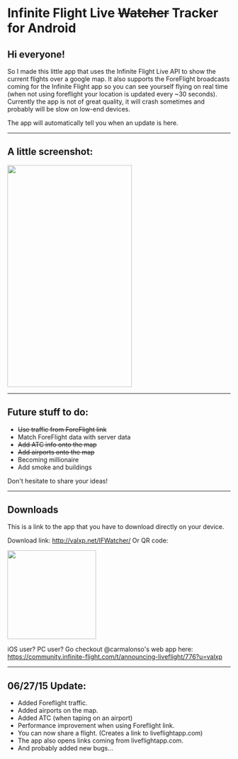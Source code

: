 Infinite Flight Live <del>Watcher</del> Tracker for Android
===

Hi everyone!
------------


So I made this little app that uses the Infinite Flight Live API to show the current flights over a google map.
It also supports the ForeFlight broadcasts coming for the Infinite Flight app so you can see yourself flying on real time (when not using foreflight your location is updated every ~30 seconds).
Currently the app is not of great quality, it will crash sometimes and probably will be slow on low-end devices.

The app will automatically tell you when an update is here.

----------
## A little screenshot: ##
<img src="https://community.infinite-flight.com/uploads/infinite_flight/264/0cf00a05843c80fd.png" width="281" height="500"> 

----------
## Future stuff to do: ##

 - <del>Use traffic from ForeFlight link
 - Match ForeFlight data with server data
 - <del>Add ATC info onto the map
 - <del>Add airports onto the map
 - Becoming millionaire
 - Add smoke and buildings

Don't hesitate to share your ideas!


----------
## Downloads ##

This is a link to the app that you have to download directly on your device.

Download link: http://valxp.net/IFWatcher/
Or
QR code: 

<img src="https://community.infinite-flight.com/uploads/infinite_flight/265/7b1e8303aa7b7fc4.png" width="200" height="200">

iOS user? PC user? Go checkout @carmalonso's web app here: https://community.infinite-flight.com/t/announcing-liveflight/776?u=valxp

----------
## 06/27/15 Update: ##
- Added Foreflight traffic.
- Added airports on the map.
- Added ATC (when taping on an airport)
- Performance improvement when using Foreflight link.
- You can now share a flight. (Creates a link to liveflightapp.com)
- The app also opens links coming from liveflightapp.com.
- And probably added new bugs...
